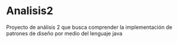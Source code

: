 # Analisis2

Proyecto de análisis 2 que busca comprender la implementación de patrones de diseño por medio del lenguaje java
